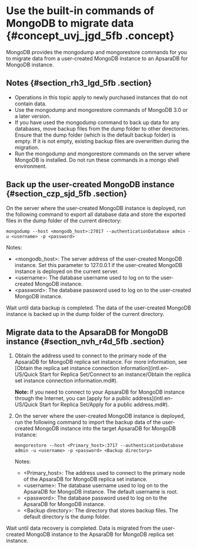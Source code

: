 # Use the built-in commands of MongoDB to migrate data {#concept_uvj_jgd_5fb .concept}

MongoDB provides the mongodump and mongorestore commands for you to migrate data from a user-created MongoDB instance to an ApsaraDB for MongoDB instance.

## Notes {#section_rh3_lgd_5fb .section}

-   Operations in this topic apply to newly purchased instances that do not contain data.
-   Use the mongodump and mongorestore commands of MongoDB 3.0 or a later version.
-   If you have used the mongodump command to back up data for any databases, move backup files from the dump folder to other directories. Ensure that the dump folder \(which is the default backup folder\) is empty. If it is not empty, existing backup files are overwritten during the migration.
-   Run the mongodump and mongorestore commands on the server where MongoDB is installed. Do not run these commands in a mongo shell environment.

## Back up the user-created MongoDB instance {#section_czp_sjd_5fb .section}

On the server where the user-created MongoDB instance is deployed, run the following command to export all database data and store the exported files in the dump folder of the current directory:

```
mongodump --host <mongodb_host>:27017 --authenticationDatabase admin -u <username> -p <password>
```

Notes:

-   <mongodb\_host\>: The server address of the user-created MongoDB instance. Set this parameter to 127.0.0.1 if the user-created MongoDB instance is deployed on the current server.
-   <username\>: The database username used to log on to the user-created MongoDB instance.
-   <password\>: The database password used to log on to the user-created MongoDB instance.

Wait until data backup is completed. The data of the user-created MongoDB instance is backed up in the dump folder of the current directory.

## Migrate data to the ApsaraDB for MongoDB instance {#section_nvh_r4d_5fb .section}

1.  Obtain the address used to connect to the primary node of the ApsaraDB for MongoDB replica set instance. For more information, see [Obtain the replica set instance connection information](intl.en-US/Quick Start for Replica Set/Connect to an instance/Obtain the replica set instance connection information.md#).

    **Note:** If you need to connect to your ApsaraDB for MongoDB instance through the Internet, you can [apply for a public address](intl.en-US/Quick Start for Replica Set/Apply for a public address.md#).

2.  On the server where the user-created MongoDB instance is deployed, run the following command to import the backup data of the user-created MongoDB instance into the target ApsaraDB for MongoDB instance:

    ```
    mongorestore --host <Primary_host>:3717 --authenticationDatabase admin -u <username> -p <password> <Backup directory>
    ```

    Notes:

    -   <Primary\_host\>: The address used to connect to the primary node of the ApsaraDB for MongoDB replica set instance.
    -   <username\>: The database username used to log on to the ApsaraDB for MongoDB instance. The default username is root.
    -   <password\>: The database password used to log on to the ApsaraDB for MongoDB instance.
    -   <Backup directory\>: The directory that stores backup files. The default directory is the dump folder.

Wait until data recovery is completed. Data is migrated from the user-created MongoDB instance to the ApsaraDB for MongoDB replica set instance.

